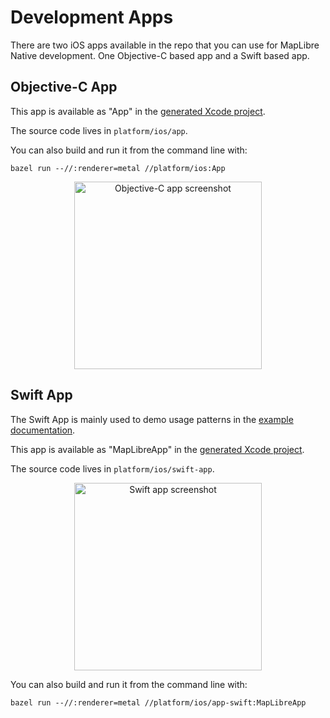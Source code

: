 # Development Apps

There are two iOS apps available in the repo that you can use for MapLibre Native development. One Objective-C based app and a Swift based app.

## Objective-C App

This app is available as "App" in the [generated Xcode project](./README.md).

The source code lives in `platform/ios/app`.

You can also build and run it from the command line with:

```
bazel run --//:renderer=metal //platform/ios:App
```

<p align="center">
  <img width="300" alt="Objective-C app screenshot" src="https://github.com/user-attachments/assets/aeb0cb5e-1f6c-439e-8668-22ee0a0b11f2" />
</p>

## Swift App

The Swift App is mainly used to demo usage patterns in the [example documentation](./ios-documentation.md#examples).

This app is available as "MapLibreApp" in the [generated Xcode project](./README.md).

The source code lives in `platform/ios/swift-app`.

<p align="center">
  <img width="300" alt="Swift app screenshot" src="https://github.com/user-attachments/assets/87f4cea4-40dd-4744-a935-c7cebd6887f1" />
</p>

You can also build and run it from the command line with:

```
bazel run --//:renderer=metal //platform/ios/app-swift:MapLibreApp
```
